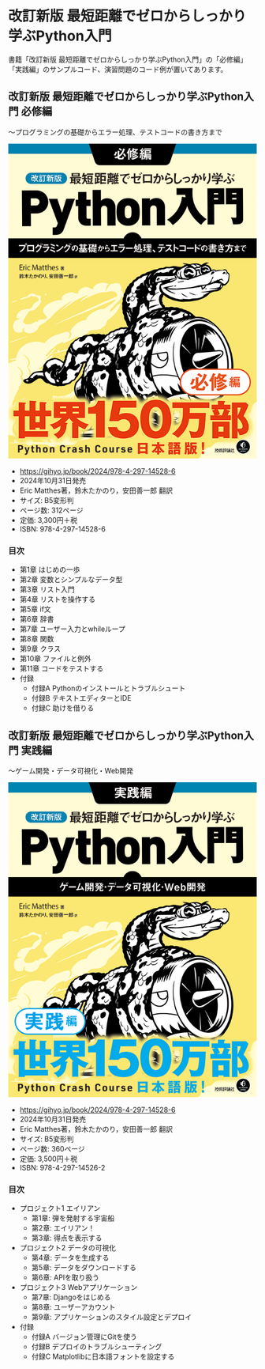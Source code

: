 # 改訂新版 最短距離でゼロからしっかり学ぶPython入門

書籍「改訂新版 最短距離でゼロからしっかり学ぶPython入門」の「必修編」「実践編」のサンプルコード、演習問題のコード例が置いてあります。

## 改訂新版 最短距離でゼロからしっかり学ぶPython入門 必修編

〜プログラミングの基礎からエラー処理、テストコードの書き方まで

![改訂新版 最短距離でゼロからしっかり学ぶPython入門 必修編](hisshu.png)

* https://gihyo.jp/book/2024/978-4-297-14528-6
* 2024年10月31日発売
* Eric Matthes著，鈴木たかのり，安田善一郎 翻訳
* サイズ: B5変形判
* ページ数: 312ページ
* 定価: 3,300円＋税
* ISBN: 978-4-297-14528-6

### 目次

* 第1章 はじめの一歩
* 第2章 変数とシンプルなデータ型
* 第3章 リスト入門
* 第4章 リストを操作する
* 第5章 if文
* 第6章 辞書
* 第7章 ユーザー入力とwhileループ
* 第8章 関数
* 第9章 クラス
* 第10章 ファイルと例外
* 第11章 コードをテストする
* 付録
  * 付録A Pythonのインストールとトラブルシュート
  * 付録B テキストエディターとIDE
  * 付録C 助けを借りる

## 改訂新版 最短距離でゼロからしっかり学ぶPython入門 実践編

〜ゲーム開発・データ可視化・Web開発

![改訂新版 最短距離でゼロからしっかり学ぶPython入門 実践編](jissen.png)

* https://gihyo.jp/book/2024/978-4-297-14528-6
* 2024年10月31日発売
* Eric Matthes著，鈴木たかのり，安田善一郎 翻訳
* サイズ: B5変形判
* ページ数: 360ページ
* 定価: 3,500円＋税
* ISBN: 978-4-297-14526-2

### 目次

* プロジェクト1 エイリアン
  * 第1章: 弾を発射する宇宙船
  * 第2章: エイリアン！
  * 第3章: 得点を表示する
* プロジェクト2 データの可視化
  * 第4章: データを生成する
  * 第5章: データをダウンロードする
  * 第6章: APIを取り扱う
* プロジェクト3 Webアプリケーション
  * 第7章: Djangoをはじめる
  * 第8章: ユーザーアカウント
  * 第9章: アプリケーションのスタイル設定とデプロイ
* 付録
  * 付録A バージョン管理にGitを使う
  * 付録B デプロイのトラブルシューティング
  * 付録C Matplotlibに日本語フォントを設定する
